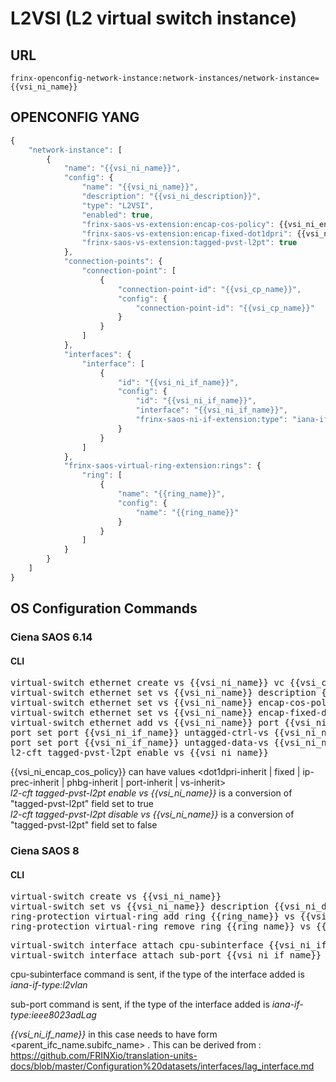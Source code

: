 # L2VSI (L2 virtual switch instance)

## URL

```
frinx-openconfig-network-instance:network-instances/network-instance={{vsi_ni_name}}
```

## OPENCONFIG YANG

```javascript
{
    "network-instance": [
        {
            "name": "{{vsi_ni_name}}",
            "config": {
                "name": "{{vsi_ni_name}}",
                "description": "{{vsi_ni_description}}",
                "type": "L2VSI",
                "enabled": true,
                "frinx-saos-vs-extension:encap-cos-policy": {{vsi_ni_encap_cos_policy}},
                "frinx-saos-vs-extension:encap-fixed-dot1dpri": {{vsi_ni_encap_fixed_dot1dpri}},  
                "frinx-saos-vs-extension:tagged-pvst-l2pt": true  
            },
            "connection-points": {
                "connection-point": [
                    {
                        "connection-point-id": "{{vsi_cp_name}}",
                        "config": {
                            "connection-point-id": "{{vsi_cp_name}}"
                        } 
                    }
                ]
            },
            "interfaces": {
                "interface": [
                    {
                        "id": "{{vsi_ni_if_name}}",
                        "config": {
                            "id": "{{vsi_ni_if_name}}",
                            "interface": "{{vsi_ni_if_name}}",
                            "frinx-saos-ni-if-extension:type": "iana-if-type:ieee8023adLag/iana-if-type:l2vlan"
                        } 
                    }
                ]
            },
            "frinx-saos-virtual-ring-extension:rings": {
                "ring": [
                    {
                        "name": "{{ring_name}}",
                        "config": {
                            "name": "{{ring_name}}"
                        }
                    }
                ]
            }
        }
    ]
}
```

## OS Configuration Commands

### Ciena SAOS 6.14

#### CLI

<pre>
virtual-switch ethernet create vs {{vsi_ni_name}} vc {{vsi_cp_name}}
virtual-switch ethernet set vs {{vsi_ni_name}} description {{vsi_ni_description}}
virtual-switch ethernet set vs {{vsi_ni_name}} encap-cos-policy {{vsi_ni_encap_cos_policy}}
virtual-switch ethernet set vs {{vsi_ni_name}} encap-fixed-dot1dpri {{vsi_ni_encap_fixed_dot1dpri}}
virtual-switch ethernet add vs {{vsi_ni_name}} port {{vsi_ni_if_name}}
port set port {{vsi_ni_if_name}} untagged-ctrl-vs {{vsi_ni_name}}
port set port {{vsi_ni_if_name}} untagged-data-vs {{vsi_ni_name}}
l2-cft tagged-pvst-l2pt enable vs {{vsi_ni_name}}
</pre>

{{vsi_ni_encap_cos_policy}} can have values <dot1dpri-inherit | fixed | ip-prec-inherit | phbg-inherit | port-inherit | vs-inherit>  
*l2-cft tagged-pvst-l2pt enable vs {{vsi_ni_name}}* is a conversion of "tagged-pvst-l2pt" field set to true  
*l2-cft tagged-pvst-l2pt disable vs {{vsi_ni_name}}* is a conversion of "tagged-pvst-l2pt" field set to false

### Ciena SAOS 8

#### CLI

<pre>
virtual-switch create vs {{vsi_ni_name}}
virtual-switch set vs {{vsi_ni_name}} description {{vsi_ni_description}} 
ring-protection virtual-ring add ring {{ring_name}} vs {{vsi_ni_name}} 
ring-protection virtual-ring remove ring {{ring_name}} vs {{vsi_ni_name}}
</pre>

<pre>
virtual-switch interface attach cpu-subinterface {{vsi_ni_if_name}} vs {{vsi_ni_name}}
virtual-switch interface attach sub-port {{vsi_ni_if_name}} vs {{vs_ni_name}}
</pre>

cpu-subinterface command is sent, if the type of the interface added is *iana-if-type:l2vlan*  


sub-port command is sent, if the type of the interface added is *iana-if-type:ieee8023adLag*   

*{{vsi_ni_if_name}}* in this case needs to have form <parent_ifc_name.subifc_name> . This can be derived from : https://github.com/FRINXio/translation-units-docs/blob/master/Configuration%20datasets/interfaces/lag_interface.md



